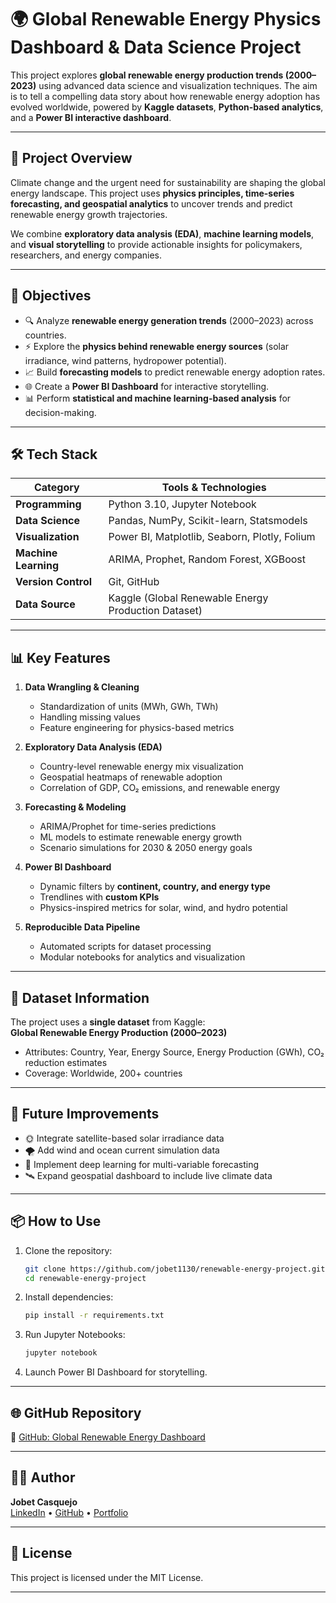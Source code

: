 
# 🌍 Global Renewable Energy Physics Dashboard & Data Science Project

This project explores **global renewable energy production trends (2000–2023)** using advanced data science and visualization techniques. The aim is to tell a compelling data story about how renewable energy adoption has evolved worldwide, powered by **Kaggle datasets**, **Python-based analytics**, and a **Power BI interactive dashboard**.

---

## 🚀 Project Overview

Climate change and the urgent need for sustainability are shaping the global energy landscape. This project uses **physics principles, time-series forecasting, and geospatial analytics** to uncover trends and predict renewable energy growth trajectories.

We combine **exploratory data analysis (EDA)**, **machine learning models**, and **visual storytelling** to provide actionable insights for policymakers, researchers, and energy companies.

---

## 🎯 Objectives

- 🔍 Analyze **renewable energy generation trends** (2000–2023) across countries.
- ⚡ Explore the **physics behind renewable energy sources** (solar irradiance, wind patterns, hydropower potential).
- 📈 Build **forecasting models** to predict renewable energy adoption rates.
- 🌐 Create a **Power BI Dashboard** for interactive storytelling.
- 📊 Perform **statistical and machine learning-based analysis** for decision-making.

---

## 🛠️ Tech Stack

| Category              | Tools & Technologies |
|----------------------|---------------------|
| **Programming**       | Python 3.10, Jupyter Notebook |
| **Data Science**      | Pandas, NumPy, Scikit-learn, Statsmodels |
| **Visualization**     | Power BI, Matplotlib, Seaborn, Plotly, Folium |
| **Machine Learning**  | ARIMA, Prophet, Random Forest, XGBoost |
| **Version Control**   | Git, GitHub |
| **Data Source**       | Kaggle (Global Renewable Energy Production Dataset) |

---

## 📊 Key Features

1. **Data Wrangling & Cleaning**  
   - Standardization of units (MWh, GWh, TWh)  
   - Handling missing values  
   - Feature engineering for physics-based metrics  

2. **Exploratory Data Analysis (EDA)**  
   - Country-level renewable energy mix visualization  
   - Geospatial heatmaps of renewable adoption  
   - Correlation of GDP, CO₂ emissions, and renewable energy  

3. **Forecasting & Modeling**  
   - ARIMA/Prophet for time-series predictions  
   - ML models to estimate renewable energy growth  
   - Scenario simulations for 2030 & 2050 energy goals  

4. **Power BI Dashboard**  
   - Dynamic filters by **continent, country, and energy type**  
   - Trendlines with **custom KPIs**  
   - Physics-inspired metrics for solar, wind, and hydro potential  

5. **Reproducible Data Pipeline**  
   - Automated scripts for dataset processing  
   - Modular notebooks for analytics and visualization  

---

## 📂 Dataset Information

The project uses a **single dataset** from Kaggle:  
**Global Renewable Energy Production (2000–2023)**  
- Attributes: Country, Year, Energy Source, Energy Production (GWh), CO₂ reduction estimates  
- Coverage: Worldwide, 200+ countries  

---

## 🔮 Future Improvements

- 🌞 Integrate satellite-based solar irradiance data  
- 🌪️ Add wind and ocean current simulation data  
- 🧠 Implement deep learning for multi-variable forecasting  
- 🛰️ Expand geospatial dashboard to include live climate data  

---

## 📦 How to Use

1. Clone the repository:
   ```bash
   git clone https://github.com/jobet1130/renewable-energy-project.git
   cd renewable-energy-project
   ```

2. Install dependencies:
   ```bash
   pip install -r requirements.txt
   ```

3. Run Jupyter Notebooks:
   ```bash
   jupyter notebook
   ```

4. Launch Power BI Dashboard for storytelling.

---

## 🌐 GitHub Repository

🔗 [GitHub: Global Renewable Energy Dashboard](https://github.com/jobet1130/renewable-energy-project.git)

---

## 👨‍💻 Author

**Jobet Casquejo**  
[LinkedIn](https://www.linkedin.com/in/jobet-casquejo/) • [GitHub](https://github.com/jobet1130) • [Portfolio](https://portfolific.vercel.app/)

---

## 📜 License

This project is licensed under the MIT License.

---
